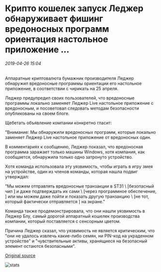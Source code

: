 # Крипто кошелек запуск Леджер обнаруживает фишинг вредоносных программ ориентация настольное приложение ...

###### 2019-04-26 15:04

Аппаратные криптовалюта бумажник производителя Леджер обнаружил вредоносные программы ориентации его настольное приложение, в соответствии с чирикать на 25 апреля.

Леджер предупредил своих пользователей, что вредоносные программы локально заменяет Леджер Live настольное приложение с вредоносным, и посоветовал следовать методам безопасности опубликованы на своем блоге.

Щебетать объявление компании конкретно гласит:

"Внимание: Мы обнаружили вредоносных программ, которые локально заменяет Леджер Live настольное приложение от вредоносных один.

В комментариях к сообщению, Леджер показал, что вредоносная программа заражает только машины Windows, хотя компания, как сообщается, обнаружила только одно затронуто устройство.

Хотя команда использовала эту уязвимость, чтобы играть в игру змея на устройстве, один из членов команды, которая нашла подвиг утверждал:

"Мы можем отправлять вредоносные транзакции в ST31 \ [безопасный чип \] и даже подтверждать их сами \ [через программное обеспечение, \] или мы можем даже пойти и показать другую транзакцию \ [не тот, который фактически отправляется \] на экране."

Команда также продемонстрировала, что они нашли уязвимость в Леджер Блу, самый дорогой аппаратный кошелек производства компании, который поставляется с сенсорным цветом.

Причина Леджер сказал, что уязвимость не является критическим, что "они не удалось извлечь какие-либо семян, ни PIN-код на украденном устройстве" и "чувствительные активы, хранящиеся на безопасный элемент остаются безопасными".

[Original source](https://cointelegraph.com/news/crypto-wallet-startup-ledger-detects-phishing-malware-targeting-desktop-app)

![stats](https://c.statcounter.com/11760860/0/a89fa40b/1/ "stats")